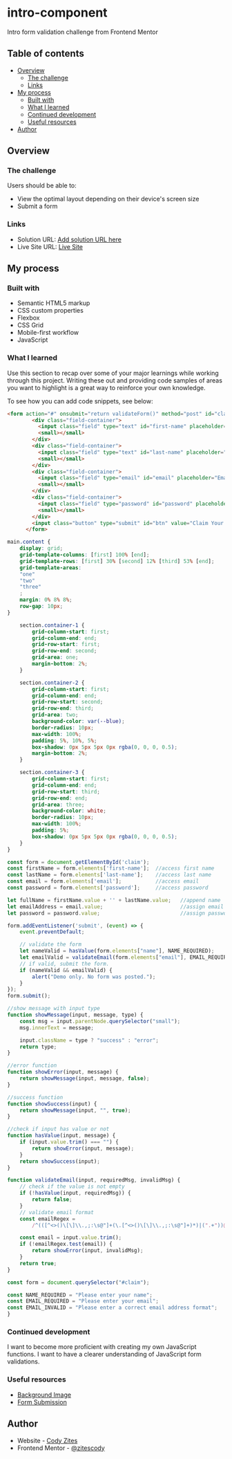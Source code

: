 # intro-component
Intro form validation challenge from Frontend Mentor


## Table of contents

- [Overview](#overview)
  - [The challenge](#the-challenge)
  - [Links](#links)
- [My process](#my-process)
  - [Built with](#built-with)
  - [What I learned](#what-i-learned)
  - [Continued development](#continued-development)
  - [Useful resources](#useful-resources)
- [Author](#author)


## Overview

### The challenge

Users should be able to:

- View the optimal layout depending on their device's screen size
- Submit a form

### Links

- Solution URL: [Add solution URL here](https://github.com/zitescody/intro-component/)
- Live Site URL: [Live Site](https://zitescody.github.io/intro-component/)

## My process

### Built with

- Semantic HTML5 markup
- CSS custom properties
- Flexbox
- CSS Grid
- Mobile-first workflow
- JavaScript


### What I learned

Use this section to recap over some of your major learnings while working through this project. Writing these out and providing code samples of areas you want to highlight is a great way to reinforce your own knowledge.

To see how you can add code snippets, see below:

```html
<form action="#" onsubmit="return validateForm()" method="post" id="claim">
        <div class="field-container">
          <input class="field" type="text" id="first-name" placeholder="First Name" required>
          <small></small>
        </div>
        <div class="field-container">
          <input class="field" type="text" id="last-name" placeholder="Last Name" required>
          <small></small>
        </div>
        <div class="field-container">
          <input class="field" type="email" id="email" placeholder="Email Address" required>
          <small></small>
        </div>
        <div class="field-container">
          <input class="field" type="password" id="password" placeholder="Password" required>
          <small></small>
        </div>
        <input class="button" type="submit" id="btn" value="Claim Your Free Trial">
      </form>
```
```css
main.content {
    display: grid;
    grid-template-columns: [first] 100% [end];
    grid-template-rows: [first] 30% [second] 12% [third] 53% [end];
    grid-template-areas: 
    "one"
    "two"
    "three"
    ;
    margin: 0% 8% 8%;
    row-gap: 10px;
}

    section.container-1 { 
        grid-column-start: first;
        grid-column-end: end;
        grid-row-start: first;
        grid-row-end: second;
        grid-area: one;
        margin-bottom: 2%;
    }

    section.container-2 {
        grid-column-start: first;
        grid-column-end: end;
        grid-row-start: second;
        grid-row-end: third;
        grid-area: two;
        background-color: var(--blue);
        border-radius: 10px;
        max-width: 100%;
        padding: 5%, 10%, 5%;
        box-shadow: 0px 5px 5px 0px rgba(0, 0, 0, 0.5);
        margin-bottom: 2%;
    }

    section.container-3 {
        grid-column-start: first;
        grid-column-end: end;
        grid-row-start: third;
        grid-row-end: end;
        grid-area: three;
        background-color: white;
        border-radius: 10px;
        max-width: 100%;
        padding: 5%;
        box-shadow: 0px 5px 5px 0px rgba(0, 0, 0, 0.5);
    }
}
```
```js
const form = document.getElementById('claim');
const firstName = form.elements['first-name'];  //access first name
const lastName = form.elements['last-name'];    //access last name
const email = form.elements['email'];           //access email
const password = form.elements['password'];     //access password

let fullName = firstName.value + '' + lastName.value;   //append name
let emailAddress = email.value;                         //assign email value
let password = password.value;                          //assign password value

form.addEventListener('submit', (event) => {
    event.preventDefault;

    // validate the form
	let nameValid = hasValue(form.elements["name"], NAME_REQUIRED);
	let emailValid = validateEmail(form.elements["email"], EMAIL_REQUIRED, EMAIL_INVALID);
	// if valid, submit the form.
	if (nameValid && emailValid) {
		alert("Demo only. No form was posted.");
	}
});
form.submit();

//show message with input type
function showMessage(input, message, type) {
    const msg = input.parentNode.querySelector("small");
    msg.innerText = message;

    input.className = type ? "success" : "error";
    return type;
}

//error function
function showError(input, message) {
    return showMessage(input, message, false);
}

//success function
function showSuccess(input) {
    return showMessage(input, "", true);
}

//check if input has value or not
function hasValue(input, message) {
	if (input.value.trim() === "") {
		return showError(input, message);
	}
	return showSuccess(input);
}

function validateEmail(input, requiredMsg, invalidMsg) {
	// check if the value is not empty
	if (!hasValue(input, requiredMsg)) {
		return false;
	}
	// validate email format
	const emailRegex =
		/^(([^<>()\[\]\\.,;:\s@"]+(\.[^<>()\[\]\\.,;:\s@"]+)*)|(".+"))@((\[[0-9]{1,3}\.[0-9]{1,3}\.[0-9]{1,3}\.[0-9]{1,3}\])|(([a-zA-Z\-0-9]+\.)+[a-zA-Z]{2,}))$/;

	const email = input.value.trim();
	if (!emailRegex.test(email)) {
		return showError(input, invalidMsg);
	}
	return true;
}

const form = document.querySelector("#claim");

const NAME_REQUIRED = "Please enter your name";
const EMAIL_REQUIRED = "Please enter your email";
const EMAIL_INVALID = "Please enter a correct email address format";
}
```


### Continued development
I want to become more proficient with creating my own JavaScript functions. I want to have a clearer understanding of JavaScript form validations.


### Useful resources

- [Background Image](https://www.w3schools.com/cssref/pr_background-image.asp)
- [Form Submission](https://www.javascripttutorial.net/javascript-dom/javascript-form/)

## Author

- Website - [Cody Zites](https://github.com/zitescody)
- Frontend Mentor - [@zitescody](https://www.frontendmentor.io/profile/zitescody)


